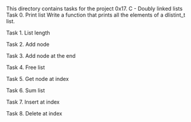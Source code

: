 This directory contains tasks for the project 0x17. C - Doubly linked lists
Task 0. Print list
Write a function that prints all the elements of a dlistint_t list.

Task 1. List length

Task 2. Add node

Task 3. Add node at the end

Task 4. Free list

Task 5. Get node at index

Task 6. Sum list

Task 7. Insert at index

Task 8. Delete at index
